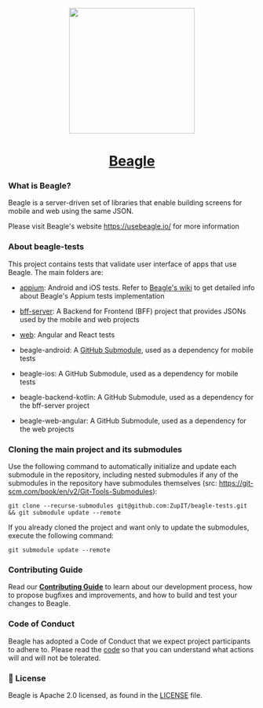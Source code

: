 <p align="center">
  <img src="https://gblobscdn.gitbook.com/spaces%2F-M-Qy7jZbUpzGRP5GbCZ%2Favatar.png" width="256" height="256" />
</p>

<h1 align="center">
  <a href="https://usebeagle.io/">
    Beagle
  </a>
</h1>

### What is Beagle?

Beagle is a server-driven set of libraries that enable building screens for mobile and web using the same JSON.

Please visit Beagle's website https://usebeagle.io/ for more information

### About beagle-tests

This project contains tests that validate user interface of apps that use Beagle. The main folders are:

- [appium](./appium): Android and iOS tests. Refer to [Beagle's wiki](https://github.com/ZupIT/beagle/wiki/Mobile-tests-with-Appium)
  to get detailed info about Beagle's Appium tests implementation

- [bff-server](./bff-server): A Backend for Frontend (BFF) project that provides JSONs used by the mobile and web projects

- [web](./web): Angular and React tests

- beagle-android: A [GitHub Submodule](https://git-scm.com/book/en/v2/Git-Tools-Submodules), used as a dependency for mobile tests

- beagle-ios: A GitHub Submodule, used as a dependency for mobile tests

- beagle-backend-kotlin: A GitHub Submodule, used as a dependency for the bff-server project

- beagle-web-angular: A GitHub Submodule, used as a dependency for the web projects

### Cloning the main project and its submodules

Use the following command to automatically initialize and update each submodule in the repository, including nested 
submodules if any of the submodules in the repository have submodules themselves 
(src: https://git-scm.com/book/en/v2/Git-Tools-Submodules):

```git clone --recurse-submodules git@github.com:ZupIT/beagle-tests.git && git submodule update --remote```

If you already cloned the project and want only to update the submodules, execute the following command:

```git submodule update --remote```

### Contributing Guide

Read our [**Contributing Guide**][contribute] to learn about our development process, how to propose bugfixes and improvements, and how to build and test your changes to Beagle.

[contribute]: https://github.com/ZupIT/beagle/blob/main/CONTRIBUTING.md

### Code of Conduct

Beagle has adopted a Code of Conduct that we expect project participants to adhere to.
Please read the [code] so that you can understand what actions will and will not be tolerated.

[code]: https://github.com/ZupIT/beagle/blob/main/CODE_OF_CONDUCT.md

### 📄 License

Beagle is Apache 2.0 licensed, as found in the [LICENSE][l] file.

[l]: https://github.com/ZupIT/beagle/blob/main/LICENSE.txt
